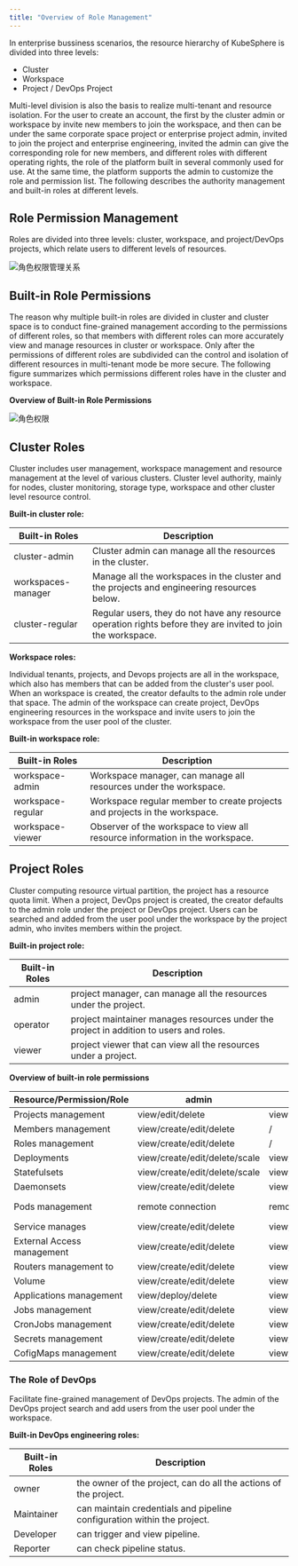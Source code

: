 ```yaml
---
title: "Overview of Role Management"
---
```



In enterprise bussiness scenarios, the resource hierarchy of KubeSphere is divided into three levels:

- Cluster
- Workspace
- Project / DevOps Project
 
Multi-level division is also the basis to realize multi-tenant and resource isolation. For the user to create an account, the first by the cluster admin or workspace by invite new members to join the workspace, and then can be under the same corporate space project or enterprise project admin, invited to join the project and enterprise engineering, invited the admin can give the corresponding role for new members, and different roles with different operating rights, the role of the platform built in several commonly used for use. At the same time, the platform supports the admin to customize the role and permission list. The following describes the authority management and built-in roles at different levels.


## Role Permission Management


Roles are divided into three levels: cluster, workspace, and project/DevOps projects, which relate users to different levels of resources.


![角色权限管理关系](/role-management-design.svg)


## Built-in Role Permissions


The reason why multiple built-in roles are divided in cluster and cluster space is to conduct fine-grained management according to the permissions of different roles, so that members with different roles can more accurately view and manage resources in cluster or workspace. Only after the permissions of different roles are subdivided can the control and isolation of different resources in multi-tenant mode be more secure. The following figure summarizes which permissions different roles have in the cluster and workspace.


**Overview of Built-in Role Permissions**


![角色权限](/cluster-workspace-roles.png)


## Cluster Roles


Cluster includes user management, workspace management and resource management at the level of various clusters. Cluster level authority, mainly for nodes, cluster monitoring, storage type, workspace and other cluster level resource control.


**Built-in cluster role:**


|Built-in Roles|Description|
|---|---|
|cluster-admin |Cluster admin can manage all the resources in the cluster. |
|workspaces-manager| Manage all the workspaces in the cluster and the projects and engineering resources below. |
|cluster-regular| Regular users, they do not have any resource operation rights before they are invited to join the workspace. |

**Workspace roles:**

Individual tenants, projects, and Devops projects are all in the workspace, which also has members that can be added from the cluster's user pool. When an workspace is created, the creator defaults to the admin role under that space. The admin of the workspace can create project, DevOps engineering resources in the workspace and invite users to join the workspace from the user pool of the cluster.


**Built-in workspace role:**


|Built-in Roles|Description|
|---|---|
|workspace-admin | Workspace manager, can manage all resources under the workspace. |
|workspace-regular| Workspace regular member to create projects and projects in the workspace. |
|workspace-viewer | Observer of the workspace to view all resource information in the workspace. |



## Project Roles


Cluster computing resource virtual partition, the project has a resource quota limit. When a project, DevOps project is created, the creator defaults to the admin role under the project or DevOps project. Users can be searched and added from the user pool under the workspace by the project admin, who invites members within the project.


**Built-in project role:**


|Built-in Roles|Description|
|---|---|
|admin | project manager, can manage all the resources under the project. |
|operator| project maintainer manages resources under the project in addition to users and roles. |
|viewer | project viewer that can view all the resources under a project. |


**Overview of built-in role permissions**


| Resource/Permission/Role |admin|operator|viewer|
|---|---|---|---|
| Projects management | view/edit/delete | view | view |
| Members management | view/create/edit/delete | /| /|
| Roles management | view/create/edit/delete | /| /|
| Deployments | view/create/edit/delete/scale | view/create/edit/delete/scale | view |
| Statefulsets | view/create/edit/delete/scale | view/create/edit/delete/scale | view |
| Daemonsets | view/create/edit/delete | view/create/edit/delete | view |
| Pods management | remote connection | remote connection | remote connection|
| Service manages | view/create/edit/delete | view/create/edit/delete | view |
| External Access management | view/create/edit/delete | view/create/edit/delete | view |
| Routers management to | view/create/edit/delete | view/create/edit/delete | view |
| Volume | view/create/edit/delete | view/create/edit/delete | view |
| Applications management | view/deploy/delete | view/deploy/delete | view |
| Jobs management | view/create/edit/delete | view/create/edit/delete | view |
| CronJobs management | view/create/edit/delete | view/create/edit/delete | view |
| Secrets management | view/create/edit/delete | view/create/edit/delete | view |
| CofigMaps management | view/create/edit/delete | view/create/edit/delete | view |


### The Role of DevOps

Facilitate fine-grained management of DevOps projects. The admin of the DevOps project search and add users from the user pool under the workspace.

**Built-in DevOps engineering roles:**

|Built-in Roles| Description |
|---|---|
|owner | the owner of the project, can do all the actions of the project. |
| Maintainer | can maintain credentials and pipeline configuration within the project. |
| Developer | can trigger and view pipeline. |
| Reporter | can check pipeline status. |